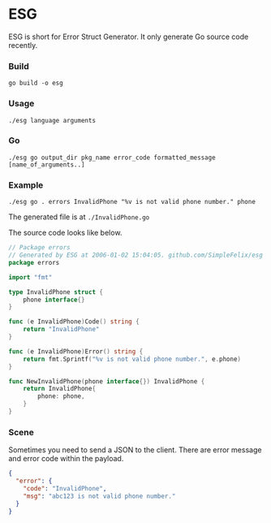 # ESG
ESG is short for Error Struct Generator.
It only generate Go source code recently.

### Build
`go build -o esg`

### Usage
`./esg language arguments`

### Go
`./esg go output_dir pkg_name error_code formatted_message [name_of_arguments..]`

### Example
`./esg go . errors InvalidPhone "%v is not valid phone number." phone`

The generated file is at `./InvalidPhone.go`

The source code looks like below.
```go
// Package errors
// Generated by ESG at 2006-01-02 15:04:05. github.com/SimpleFelix/esg
package errors

import "fmt"

type InvalidPhone struct {
	phone interface{}
}

func (e InvalidPhone)Code() string {
	return "InvalidPhone"
}

func (e InvalidPhone)Error() string {
	return fmt.Sprintf("%v is not valid phone number.", e.phone)
}

func NewInvalidPhone(phone interface{}) InvalidPhone {
	return InvalidPhone{
		phone: phone,
	}
}
```
### Scene
Sometimes you need to send a JSON to the client. There are error message and error code within the payload.
```json
{
  "error": {
    "code": "InvalidPhone",
    "msg": "abc123 is not valid phone number."
  }
}
```